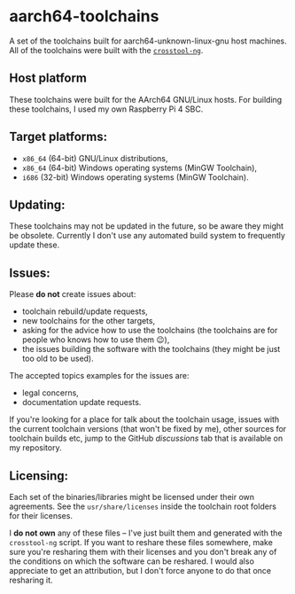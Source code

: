 # aarch64-toolchains
A set of the toolchains built for aarch64-unknown-linux-gnu host machines.
All of the toolchains were built with the [`crosstool-ng`](https://github.com/crosstool-ng/crosstool-ng).

## Host platform
These toolchains were built for the AArch64 GNU/Linux hosts.
For building these toolchains, I used my own Raspberry Pi 4 SBC.

## Target platforms:
- `x86_64` (64-bit) GNU/Linux distributions,
- `x86_64` (64-bit) Windows operating systems (MinGW Toolchain),
- `i686` (32-bit) Windows operating systems (MinGW Toolchain).

## Updating:
These toolchains may not be updated in the future, so be aware they might be obsolete. Currently I don't use any automated build system to frequently update these.

## Issues:
Please **do not** create issues about:
* toolchain rebuild/update requests,
* new toolchains for the other targets,
* asking for the advice how to use the toolchains (the toolchains are for people who knows how to use them 😉️),
* the issues building the software with the toolchains (they might be just too old to be used).

The accepted topics examples for the issues are:
* legal concerns,
* documentation update requests.

If you're looking for a place for talk about the toolchain usage, issues with the current toolchain versions (that won't be fixed by me), other sources for toolchain builds etc, jump to the GitHub *discussions* tab that is available on my repository.

## Licensing:
Each set of the binaries/libraries might be licensed under their own agreements. See the `usr/share/licenses` inside the toolchain root folders for their licenses.

I **do not own** any of these files – I've just built them and generated with the `crosstool-ng` script. If you want to reshare these files somewhere, make sure you're resharing them with their licenses and you don't break any of the conditions on which the software can be reshared. I would also appreciate to get an attribution, but I don't force anyone to do that once resharing it.
